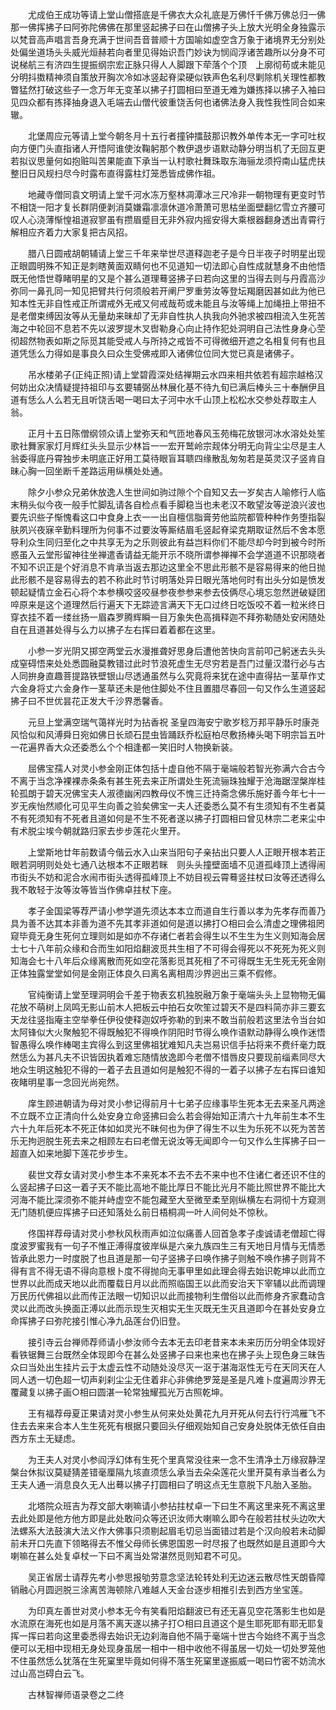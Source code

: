 <!-- { "loadSidebar": true } -->
　　尤成伯王成功等请上堂山僧搭底是千佛衣大众礼底是万佛忏千佛万佛总归一佛那一佛挥拂子曰阿弥陀佛佛在那里竖起拂子曰在山僧拂子头上放大光明全身独露示以梵音高声唱言吾身充满于世间吾音普顺十方国喻如虚空含万象于诸境界无分别处处偏坐道场头头威光烜赫若向者里见得始识吾门妙诀为悯阎浮诸苦趣所以分身不可说梯航三有济四生提振纲宗宏正脉只得人人脚跟下荦落个个顶　上廓彻苟或未能见分明抖擞精神须自策放开胸次冷如冰竖起脊梁硬似铁声色名利尽剿除机关理性都教瞥猛然打破这些子一念万年无变革以拂子打圆相曰至道无难为嫌拣择以拂子入袖曰见四众都有拣择抽身退入毛端去山僧代彼重饶舌何也诸佛法身入我性我性同合如来辙。

　　北堡周应元等请上堂今朝冬月十五行者撞钟擂鼓那识教外单传本无一字可吐权向方便门头直指诸人开悟阿谁使汝鞠躬那个教伊退步语默动静分明当机了无回互更若拟议思量何如抱赃叫苦果能直下承当一认村歌社舞珠取东海骊龙须捋南山猛虎扶整旧日风规扫尽今时露布直得露柱灯笼悉皆成佛作祖。

　　地藏寺僧同袁文明请上堂千河水冻万壑林凋潭冰三尺冷非一朝物理有更变时节不相饶一阳才复长群阴便剥消莫嫌霜凛凛休道冷萧萧可思枯坐面壁翻忆雪立齐腰可叹人心浇薄惭惶祖道寂寥虽有攒眉蹙目无非外寂内摇安得大乘根器翻身透出青霄行解相应齐着力大家复把古风招。

　　腊八日圆戒胡朝辅请上堂三千年来举世尽道释迦老子是今日半夜子时明星出现正眼圆明殊不知正是刺瞎黄面双睛何也不见道知一切法即心自性成就慧身不由他悟既无他悟世尊睹明星的又是个甚么道理蓦竖拂子曰若向这里的当得去则与丹霞高沙弥同一鼻孔同一知见把臂共行何须般若开阐尸罗重劳汝等登坛羯磨因甚如此为他已知本性无非自性戒正所谓戒外无戒又何戒哉苟或未能且与汝等绳上加绳扭上带扭不是老僧束缚因汝等从无量劫来昧却了无非自性执人执我向外驰求被四相流入生死苦海之中轮回不息若不先以波罗提木叉辔勒身心向止持作犯处洞明自己法性身身心茔彻超然物表如斯之际觅其能受戒人与所持之戒皆不可得微细开遮之名相复何有也且道凭恁么力得如是事良久曰众生受佛戒即入诸佛位位同大觉已真是诸佛子。

　　吊水楼弟子(正纯正照)请上堂碧霞深处结禅期云水四来相共依若有超宗越格汉何妨出众决情疑提持祖印与玄要辅弼丛林展化基不待九旬已满后棒头三十奉酬伊且道有恁么人么若无且听饶舌喝一喝曰太子河中水千山顶上松松水交参处荐取主人翁。

　　正月十五日陈僧纲领众请上堂弥天和气匝地春风玉苑梅花放银河冰水溶处处笙歌社舞家家灯月辉红头头显示少林旨一一宏开鹫岭宗觌体分明无向背尘尘尽是主人翁委得底丹霄独步未明底正好用工莫待眼盲耳聩四缘散乱匆匆若是英灵汉子竖肯自昧心胸一回坐断千差路运用纵横处处通。

　　除夕小参众兄弟休放逸人生世间如驹过隙个个自知又去一岁矣古人喻修行人临末稍头似今夜一般手忙脚乱请各自检点看手脚稳当也未老汉不敢望汝等逆浪兴波也要先识些子惭愧看这口中食身上衣一一出自檀信脂膏劳他监院都管种种作务堕指裂肤夙兴夜寐辛勤料理所为何事不过要汝等厮结眉毛竖起脊梁克期取证然后不舍本愿导利众生同归至化之中共享无为之乐则彼此有益岂料你们不能尽却今时到被今时所惑虽入云堂形留神往坐禅遣香请益无能开示不晓所谓参禅禅不会学道道不识那晓者不知不识正是个好消息不肯承当返去那边这里全不思此形骸不是容易得来的他日抛此形骸不是容易得去的若不称此时节讨明落处异日眼光落地何时有出头分如是愤发顿起疑情立金石心将个本参横咬竖咬昼参夜参参来参去伎俩尽心境忘忽然迸破疑团啐原来是这个道理然后行遍天下无踪迹言满天下无口过终日吃饭咬不着一粒米终日穿衣挂不着一缕丝扬一眉森罗腾辉瞬一目万象失色高揖释迦不拜弥勒随处安闲随处自在且道甚处得与么力以拂子左右挥曰着着都在这里。

　　小参一岁光阴又掷空两堂云水漫推聋好思身后遭他苦快向言前叩己躬迷去头头成窒碍悟来处处悉圆融莫教错过此时节浪死虚生无尽穷若是吾门过量汉潜行必与古人同拚身直趣菩提路铁壁银山尽透通虽然与么究竟将来犹在途中直得拈一茎草作丈六金身将丈六金身作一茎草还未是他住脚处不住且置腊尽春回一句又作么生道竖起拂子曰不世优昙花正发大千沙界悉馨香。

　　元旦上堂满空瑞气蔼祥光时为拈香祝
圣皇四海安宁歌岁稔万邦平静乐时康尧风恰似和风溥舜日宛如佛日长顽石昆虫皆踊跃乔松庭柏尽敷扬棒头喝下明宗旨五叶一花遍界香大众还委悉么个个相逢都一笑旧时人物换新装。

　　屈佛宝孺人对灵小参金刚正体包括十虚自他不隔于毫端般若智光弥满六合古今不离于当念净裸裸赤条条有甚生死去来正所谓处生死流骊珠独耀于沧海踞涅槃岸桂轮孤朗于碧天况佛宝夫人淑德幽闲四教母仪不愧三迁持斋念佛乐施好善今年七十一岁无疾怡然顺化可见平生向善之验矣佛宝一夫人还委悉么莫不有生须知有不生者莫不有死须知有不死者且道如何是不生不死者遂以拂子打圆相曰曾见林宗二老来尘中有术脱尘埃今朝就路归家去步步莲花火里开。

　　上堂斯地廿年前数请今偕云水入山来当阳句子亲拈出只要人人正眼开根本若正眼若洞明则处处七通八达根本不正眼若眯　则头头撞壁面墙不见道孤峰顶上透得闹市街头不妨和泥合水闹市街头透得孤峰顶上不妨目视云霄蓦竖拄杖曰汝等还透得么我不敢轻于汝等汝等皆当作佛卓拄杖下座。

　　孝子金国梁等荐严请小参学道先须达本本立而道自生行善以孝为先孝存而善乃具为善不达其本非善为道不先其孝非道如何是道以拂打○相曰会么清虚之理佛祖罔窥毕竟无身生死何立理则如是如亦不存诸仁者若会得生以不生生为生义则知海会居士七十八年前众缘和合而生如阳焰翻波觅共生相了不可得会得死以不死死为死义则知海会七十八年后众缘离散而死如空花落影觅其死相了不可得既生无生死无死金刚正体独露堂堂如何是金刚正体良久曰离名离相周沙界迥出三乘不假修。

　　官纯衡请上堂至理洞明会千差于物表玄机独脱融万象于毫端头头上显物物无偏花放不萌树上凤鸣无影山前木人把板云中拍石女吹笙过碧天不是四料简亦非三要玄天龙往竖指庵主空举拳任伊役使释迦奴呼弥勒的到来不敢当前般若这里法令当台如太阿锋似大火聚触犯不得既触犯不得唤作阴阳时节得么唤作语默动静得么唤作迷悟智愚得么唤作棒喝主宾得么到这里佛祖犹难知凡夫岂易识信手拈将来不费纤毫力既然恁么为甚凡夫不识皆因执着难忘随情放逸即今老僧不惜唇皮只要现前缁素同尽大地众生明这触犯不得的一着子去且道如何是触犯不得的一着子以拂子左右挥曰谁知夜睹明星事一念回光尚宛然。

　　庠生顾进朝请为母对灵小参记得前月十七弟子应缘事毕生死本无去来圣凡两途不立既不立正清向什么处安身立命竖拂曰会么若会得始知正清六十九年前生本不生六十九年后死本不死正体如如灵光不昧何也为伊了得生不以生为乐死不以死为苦苦乐无拘迥脱生死去来之相顾左右曰老僧无说汝等无闻即今一句又作么生挥拂子曰一超直入如来地脚下莲花步步生。

　　裴世文荐女请对灵小参生本不来死本不去不去不来中也不住诸仁者还识不住的么竖起拂子曰这一着子天不能比高地不能比厚日不能比光月不能比照世界不能比大河海不能比深须弥不能并峙虚空不能包藏至大至微至柔至刚纵横左右洞彻十方窥测无门随机便应挥拂子曰还知落处么前日梧桐凋一叶人间何处不惊秋。

　　佟国祥荐母请对灵小参秋风秋雨声如泣似痛善人回首急孝子虔诚请老僧超亡得度波罗蜜我有一句子不惟正溥得度彼岸纵是六亲九族四生三有天地日月情与无情悉皆承此恩力一时度脱了也且道是那一句子竖拂子曰唤作拂子则触不唤作拂子则背不得有言不得无语不得向意根卜度不得抛向无事甲里如此理会得去始识乾坤以此而立世界以此而成天地以此而覆载日月以此而照临国王以此而安治天下宰辅以此而调理万民历代佛祖以此而传正法眼一切知识以此而接物利生僧俗以此而修身齐家蠢动含灵以此而改头换面正溥以此而示现生灭相实无生灭既无生灭且道即今在甚处安身立命挥拂子曰弥陀接引惟心净九品莲台仍旧登。

　　接引寺云台禅师荐师请小参汝师今去本无去印老昔来本未来历历分明全体现好看铁锯舞三台既然全体现即今在甚么处竖拂子曰来也来也在拂子头上现色身三昧告众曰当处出生挂片云于太虚云性不动随处没尽灭一沤于湛海沤性无亏在天同天在人同人透一切色超一切声刹刹尘尘无住着非心非佛绝罗笼是圣是凡难卜度遍周沙界无覆藏复以拂子画○相曰圆湛一轮常独耀孤光万古照乾坤。

　　王有福荐母夏正果请对灵小参生从何来处处黄花九月开死从何去行行鸿雁飞不住去去来来合本人生生死死有根据只要回头仔细观始知自己安身处脱体无依任自由西方东土无疑虑。

　　为王夫人对灵小参阎浮幻体有生死个里真常没往来一念不生清净土万缘寂静涅槃台休拟议莫疑猜差错毫厘隔九垓直须恁么承当去朵朵莲花火里开莫有承当者么为王夫人通一消息良久无人出蓦以拂子打圆相曰了明这点无生意脱下凡胎入圣胎。

　　北塔院众班吉为荐文部大喇嘛请小参拈拄杖卓一下曰生不离这里来死不离这里去此处即是他方他方即是此处敢问众等还识汝师大喇嘛么即今在般若拄杖头边吹大法螺系大法鼓演大法义作大佛事只须剔起眉毛切忌当面错过若是个汉向般若未动脚前未开口先直下领略得去不惟父母师长佛恩国恩一时尽报了也既然如是且道即今大喇嘛在甚么处复卓杖一下曰不离当处常湛然觅则知君不可见。

　　吴正省居士请荐先考小参思报劬劳意念坚法轮转处利无边迷云散尽性天朗昏障销融心月圆迥脱三涂离苦海顿除八难越人天金台逐步相推引去到西方坐宝莲。

　　为印真左善世对灵小参本无今有笑看阳焰翻波已有还无喜见空花落影生也如是水流原在海死也如是月落不离天遂以拂子打○相曰且道这个是生耶死耶有耶无耶复挥一挥曰若向这里委悉得去始识无边刹海自他不隔于毫端十世古今始终不离于当念便可以无相中现相无身处现身虽居一相中一相中收他不得虽居一切处一切处罗笼他不住虽然恁么犹落在生死窠里毕竟如何得不落生死窠里遂振威一喝曰竹密不妨流水过山高岂碍白云飞。

　　古林智禅师语录卷之二终
